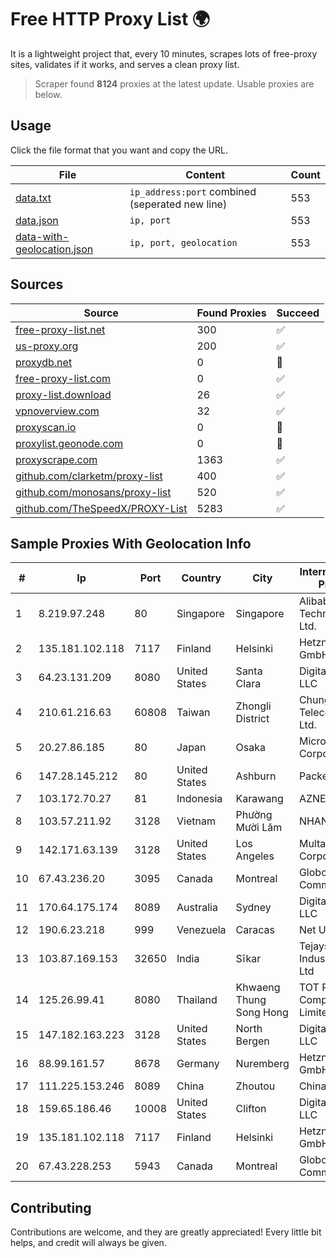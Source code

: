 
# Free HTTP Proxy List 🌍

It is a lightweight project that, every 10 minutes, scrapes lots of free-proxy sites, validates if it works, and serves a clean proxy list.


> Scraper found **8124** proxies at the latest update. Usable proxies are below.

## Usage

Click the file format that you want and copy the URL.


|File|Content|Count|
|----|-------|-----|
|[data.txt](https://raw.githubusercontent.com/themiralay/Proxy-List-World/master/data.txt)|`ip_address:port` combined (seperated new line)|553|
|[data.json](https://raw.githubusercontent.com/themiralay/Proxy-List-World/master/data.json)|`ip, port`|553|
|[data-with-geolocation.json](https://raw.githubusercontent.com/themiralay/Proxy-List-World/master/data-with-geolocation.json)|`ip, port, geolocation`|553|

## Sources

|Source|Found Proxies|Succeed|
|------|-------------|-------|
|[free-proxy-list.net](https://free-proxy-list.net)|300|✅|
|[us-proxy.org](https://www.us-proxy.org)|200|✅|
|[proxydb.net](http://proxydb.net)|0|🚫|
|[free-proxy-list.com](https://free-proxy-list.com/?page=&port=&type%5B%5D=http&type%5B%5D=https&up_time=0&search=Search)|0|✅|
|[proxy-list.download](https://www.proxy-list.download/HTTP)|26|✅|
|[vpnoverview.com](https://vpnoverview.com/privacy/anonymous-browsing/free-proxy-servers)|32|✅|
|[proxyscan.io](https://www.proxyscan.io)|0|🚫|
|[proxylist.geonode.com](https://proxylist.geonode.com/api/proxy-list?limit=300&page=1&sort_by=lastChecked&sort_type=desc&protocols=http,https)|0|🚫|
|[proxyscrape.com](https://api.proxyscrape.com/v2/?request=displayproxies&protocol=http&timeout=10000&country=all&ssl=all&anonymity=all)|1363|✅|
|[github.com/clarketm/proxy-list](https://raw.githubusercontent.com/clarketm/proxy-list/master/proxy-list-raw.txt)|400|✅|
|[github.com/monosans/proxy-list](https://raw.githubusercontent.com/monosans/proxy-list/main/proxies/http.txt)|520|✅|
|[github.com/TheSpeedX/PROXY-List](https://raw.githubusercontent.com/TheSpeedX/PROXY-List/master/http.txt)|5283|✅|


## Sample Proxies With Geolocation Info

|#|Ip|Port|Country|City|Internet Service Provider|
|-|--|----|-------|----|-------------------------|
|1|8.219.97.248|80|Singapore|Singapore|Alibaba (US) Technology Co., Ltd.|
|2|135.181.102.118|7117|Finland|Helsinki|Hetzner Online GmbH|
|3|64.23.131.209|8080|United States|Santa Clara|DigitalOcean, LLC|
|4|210.61.216.63|60808|Taiwan|Zhongli District|Chunghwa Telecom Co., Ltd.|
|5|20.27.86.185|80|Japan|Osaka|Microsoft Corporation|
|6|147.28.145.212|80|United States|Ashburn|Packet Host, Inc.|
|7|103.172.70.27|81|Indonesia|Karawang|AZNET|
|8|103.57.211.92|3128|Vietnam|Phường Mười Lăm|NHANHOA|
|9|142.171.63.139|3128|United States|Los Angeles|Multacom Corporation|
|10|67.43.236.20|3095|Canada|Montreal|GloboTech Communications|
|11|170.64.175.174|8089|Australia|Sydney|DigitalOcean, LLC|
|12|190.6.23.218|999|Venezuela|Caracas|Net Uno|
|13|103.87.169.153|32650|India|Sīkar|Tejays Industries Pvt Ltd|
|14|125.26.99.41|8080|Thailand|Khwaeng Thung Song Hong|TOT Public Company Limited|
|15|147.182.163.223|3128|United States|North Bergen|DigitalOcean, LLC|
|16|88.99.161.57|8678|Germany|Nuremberg|Hetzner Online GmbH|
|17|111.225.153.246|8089|China|Zhoutou|China Telecom|
|18|159.65.186.46|10008|United States|Clifton|DigitalOcean, LLC|
|19|135.181.102.118|7117|Finland|Helsinki|Hetzner Online GmbH|
|20|67.43.228.253|5943|Canada|Montreal|GloboTech Communications|



## Contributing

Contributions are welcome, and they are greatly appreciated! Every
little bit helps, and credit will always be given.

